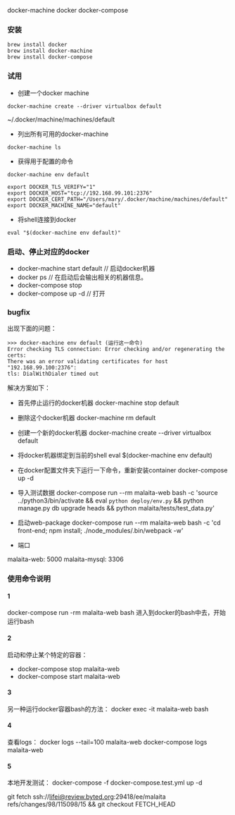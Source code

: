 
docker-machine
docker
docker-compose

### 安装

```
brew install docker
brew install docker-machine
brew install docker-compose
```

### 试用

+ 创建一个docker machine

```
docker-machine create --driver virtualbox default
```
~/.docker/machine/machines/default


+ 列出所有可用的docker-machine

```
docker-machine ls
```

+ 获得用于配置的命令

```
docker-machine env default

export DOCKER_TLS_VERIFY="1"
export DOCKER_HOST="tcp://192.168.99.101:2376"
export DOCKER_CERT_PATH="/Users/mary/.docker/machine/machines/default"
export DOCKER_MACHINE_NAME="default"
```

+ 将shell连接到docker

```
eval "$(docker-machine env default)"
```

### 启动、停止对应的docker

+ docker-machine start default          // 启动docker机器
+ docker ps                             // 在启动后会输出相关的机器信息。
+ docker-compose stop
+ docker-compose up -d                  // 打开


### bugfix

出现下面的问题：

```
>>> docker-machine env default (运行这一命令)
Error checking TLS connection: Error checking and/or regenerating the certs: 
There was an error validating certificates for host "192.168.99.100:2376": 
tls: DialWithDialer timed out
```

解决方案如下：
+ 首先停止运行的docker机器
    docker-machine stop default
+ 删除这个docker机器
    docker-machine rm default
+ 创建一个新的docker机器
    docker-machine create --driver virtualbox default
+ 将docker机器绑定到当前的shell
    eval $(docker-machine env default)
+ 在docker配置文件夹下运行一下命令，重新安装container
    docker-compose up -d
+ 导入测试数据
    docker-compose run --rm malaita-web bash -c 
    'source ../python3/bin/activate && eval `python deploy/env.py` 
    && python manage.py db upgrade heads && python malaita/tests/test_data.py'
+ 启动web-package
    docker-compose run --rm malaita-web bash -c 
    'cd front-end; npm install; ./node_modules/.bin/webpack -w'

+ 端口

malaita-web: 5000 malaita-mysql: 3306

### 使用命令说明

#### 1
docker-compose run -rm malaita-web bash
进入到docker的bash中去，开始运行bash

#### 2
启动和停止某个特定的容器：
+ docker-compose stop malaita-web
+ docker-compose start malaita-web

#### 3
另一种运行docker容器bash的方法：
docker exec -it malaita-web bash

#### 4
查看logs：
docker logs --tail=100 malaita-web
docker-compose logs malaita-web

#### 5 
本地开发测试：
docker-compose -f docker-compose.test.yml up -d

git fetch ssh://lifei@review.byted.org:29418/ee/malaita refs/changes/98/115098/15 && git checkout FETCH_HEAD
